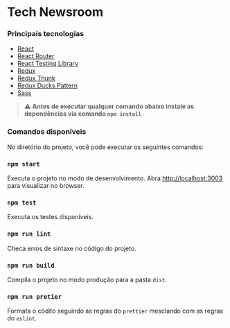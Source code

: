# Tech Newsroom

### Principais tecnologias

- [React](https://reactjs.org/)
- [React Router](https://reactrouter.com/web/guides/quick-start)
- [React Testing Library](https://testing-library.com/docs/react-testing-library/intro)
- [Redux](https://redux.js.org/)
- [Redux Thunk](https://github.com/reduxjs/redux-thunk)
- [Redux Ducks Pattern](https://github.com/erikras/ducks-modular-redux)
- [Sass](https://sass-lang.com/)

> :warning: **Antes de executar qualquer comando abaixo instale as dependências via comando `npm install`**

### Comandos disponíveis

No diretório do projeto, você pode executar os seguintes comandos:

### `npm start`

Executa o projeto no modo de desenvolvimento.
Abra [http://localhost:3003](http://localhost:3003) para visualizar no browser.

### `npm test`

Executa os testes disponíveis.

### `npm run lint`

Checa erros de sintaxe no código do projeto.

### `npm run build`

Compila o projeto no modo produção para a pasta `dist`.

### `npm run pretier`

Formata o códito seguindo as regras do `prettier` mesclando com as regras do `eslint`.
